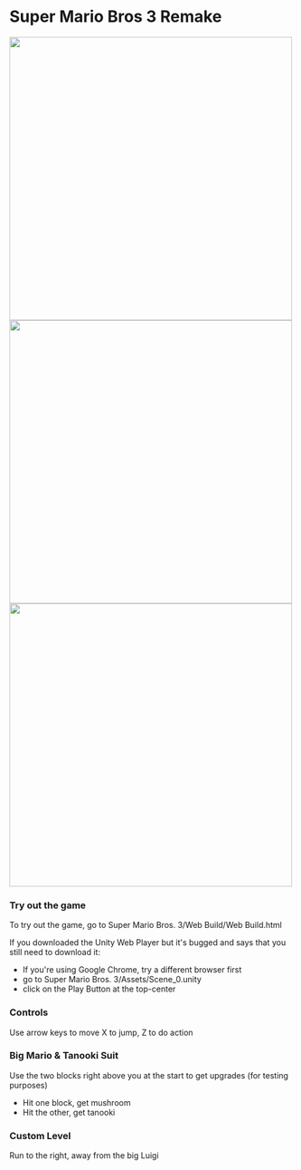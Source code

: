 # Super Mario Bros 3 Remake

<img src="http://i.imgur.com/b6DZx09.png" width="500"/>
<img src="http://i.imgur.com/Qe92C3Q.png" width="500"/>
<img src="http://i.imgur.com/7jutNQX.png" width="500"/>

### Try out the game

To try out the game, go to Super Mario Bros. 3/Web Build/Web Build.html

If you downloaded the Unity Web Player but it's bugged and says that you still need to download it:
- If you're using Google Chrome, try a different browser first
- go to Super Mario Bros. 3/Assets/Scene_0.unity
- click on the Play Button at the top-center

### Controls

Use arrow keys to move
X to jump, Z to do action

### Big Mario & Tanooki Suit

Use the two blocks right above you at the start to get upgrades (for testing purposes)

- Hit one block, get mushroom
- Hit the other, get tanooki

### Custom Level

Run to the right, away from the big Luigi
